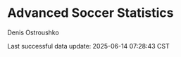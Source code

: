 # Advanced Soccer Statistics
Denis Ostroushko

<!-- gfm -->

Last successful data update: 2025-06-14 07:28:43 CST
